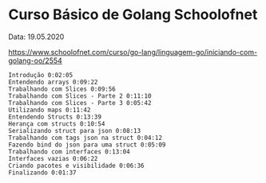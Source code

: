# Curso Básico de Golang Schoolofnet

Data: 19.05.2020

https://www.schoolofnet.com/curso/go-lang/linguagem-go/iniciando-com-golang-oo/2554

```
Introdução 0:02:05
Entendendo arrays 0:09:22
Trabalhando com Slices 0:09:56
Trabalhando com Slices - Parte 2 0:11:10
Trabalhando com Slices - Parte 3 0:05:42
Utilizando maps 0:11:42
Entendendo Structs 0:13:39
Herança com structs 0:10:54
Serializando struct para json 0:08:13
Trabalhando com tags json na struct 0:04:12
Fazendo bind do json para uma struct 0:05:09
Trabalhando com interfaces 0:13:04
Interfaces vazias 0:06:22
Criando pacotes e visibilidade 0:06:36 
Finalizando 0:01:37
```